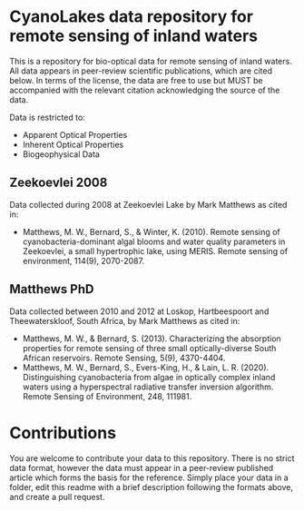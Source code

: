 # CyanoLakes data repository for remote sensing of inland waters

This is a repository for bio-optical data for remote sensing of inland waters. All data appears in peer-review scientific publications, which are cited below. In terms of the license, the data are free to use but MUST be accompanied with the relevant citation acknowledging the source of the data.  

Data is restricted to: 
- Apparent Optical Properties
- Inherent Optical Properties
- Biogeophysical Data 


## Zeekoevlei 2008
Data collected during 2008 at Zeekoevlei Lake by Mark Matthews as cited in:  

- Matthews, M. W., Bernard, S., & Winter, K. (2010). Remote sensing of cyanobacteria-dominant algal blooms and water quality parameters in Zeekoevlei, a small hypertrophic lake, using MERIS. Remote sensing of environment, 114(9), 2070-2087.


## Matthews PhD
Data collected between 2010 and 2012 at Loskop, Hartbeespoort and Theewaterskloof, South Africa, by Mark Matthews as cited in:
- Matthews, M. W., & Bernard, S. (2013). Characterizing the absorption properties for remote sensing of three small optically-diverse South African reservoirs. Remote Sensing, 5(9), 4370-4404.
- Matthews, M. W., Bernard, S., Evers-King, H., & Lain, L. R. (2020). Distinguishing cyanobacteria from algae in optically complex inland waters using a hyperspectral radiative transfer inversion algorithm. Remote Sensing of Environment, 248, 111981.

# Contributions

You are welcome to contribute your data to this repository. There is no strict data format, however the data must appear in a peer-review published article which forms the basis for the reference. Simply place your data in a folder, edit this readme with a brief description following the formats above, and create a pull request. 

